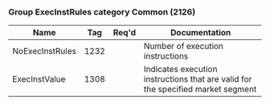 ### Group ExecInstRules category Common (2126)

| Name            | Tag  | Req'd | Documentation                                                                    |
|-----------------|------|----------|----------------------------------------------------------------------------------|
| NoExecInstRules | 1232 |       | Number of execution instructions                                                 |
| ExecInstValue   | 1308 |       | Indicates execution instructions that are valid for the specified market segment |


